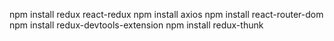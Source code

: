 npm install redux react-redux
npm install axios
npm install react-router-dom
npm install redux-devtools-extension
npm install redux-thunk
